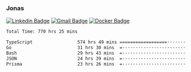 ### Jonas
[![Linkedin Badge](https://img.shields.io/badge/-Jonas%20Neto-9933F7?style=flat-square&logo=Linkedin&logoColor=white&link=https://www.linkedin.com/in/jonas-nogueira-neto/)](https://www.linkedin.com/in/jonas-nogueira-neto/)
[![Gmail Badge](https://img.shields.io/badge/-nogueiraneto.jonas@gmail.com-9933F7?style=flat-square&logo=Gmail&logoColor=white&link=mailto:nogueiraneto.jonas@gmail.com)](mailto:nogueiraneto.jonas@gmail.com)
[![Docker Badge](https://img.shields.io/badge/-DockerHub-9933F7?style=flat-square&logo=Docker&logoColor=white&link=https://hub.docker.com/u/jonasssneto)](https://hub.docker.com/u/jonasssneto)


<!--START_SECTION:waka-->

```txt
Total Time: 770 hrs 25 mins

TypeScript                 574 hrs 49 mins ==================·······   73.86 %
Go                         31 hrs 30 mins  =························   04.05 %
Bash                       29 hrs 43 mins  =························   03.82 %
JSON                       24 hrs 39 mins  =························   03.17 %
Prisma                     23 hrs 26 mins  =························   03.01 %
```

<!--END_SECTION:waka-->
###
